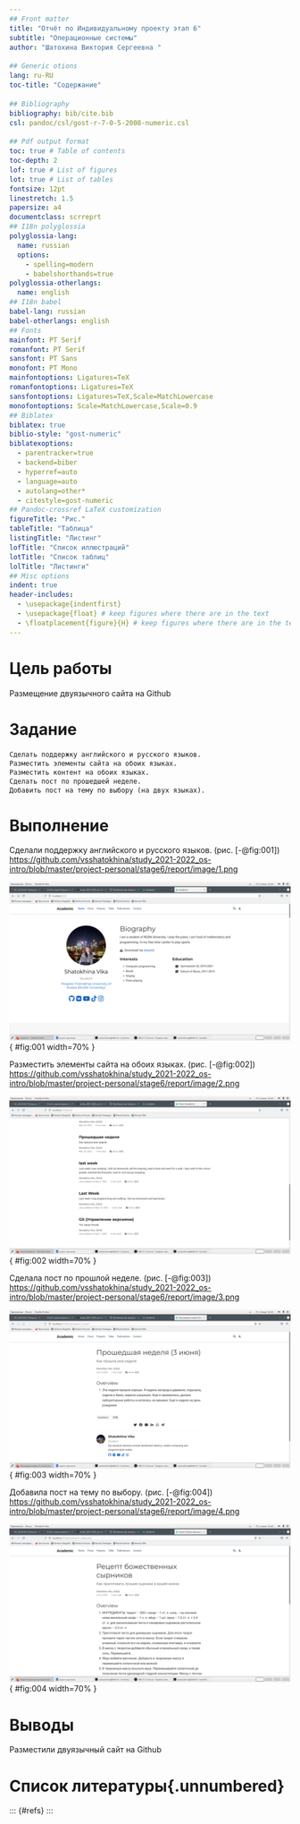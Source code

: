 ```yaml
---
## Front matter
title: "Отчёт по Индивидуальному проекту этап 6"
subtitle: "Операционные системы"
author: "Шатохина Виктория Сергеевна "

## Generic otions
lang: ru-RU
toc-title: "Содержание"

## Bibliography
bibliography: bib/cite.bib
csl: pandoc/csl/gost-r-7-0-5-2008-numeric.csl

## Pdf output format
toc: true # Table of contents
toc-depth: 2
lof: true # List of figures
lot: true # List of tables
fontsize: 12pt
linestretch: 1.5
papersize: a4
documentclass: scrreprt
## I18n polyglossia
polyglossia-lang:
  name: russian
  options:
	- spelling=modern
	- babelshorthands=true
polyglossia-otherlangs:
  name: english
## I18n babel
babel-lang: russian
babel-otherlangs: english
## Fonts
mainfont: PT Serif
romanfont: PT Serif
sansfont: PT Sans
monofont: PT Mono
mainfontoptions: Ligatures=TeX
romanfontoptions: Ligatures=TeX
sansfontoptions: Ligatures=TeX,Scale=MatchLowercase
monofontoptions: Scale=MatchLowercase,Scale=0.9
## Biblatex
biblatex: true
biblio-style: "gost-numeric"
biblatexoptions:
  - parentracker=true
  - backend=biber
  - hyperref=auto
  - language=auto
  - autolang=other*
  - citestyle=gost-numeric
## Pandoc-crossref LaTeX customization
figureTitle: "Рис."
tableTitle: "Таблица"
listingTitle: "Листинг"
lofTitle: "Список иллюстраций"
lotTitle: "Список таблиц"
lolTitle: "Листинги"
## Misc options
indent: true
header-includes:
  - \usepackage{indentfirst}
  - \usepackage{float} # keep figures where there are in the text
  - \floatplacement{figure}{H} # keep figures where there are in the text
---
```


# Цель работы

Размещение двуязычного сайта на Github

# Задание

    Сделать поддержку английского и русского языков.
    Разместить элементы сайта на обоих языках.
    Разместить контент на обоих языках.
    Сделать пост по прошедшей неделе.
    Добавить пост на тему по выбору (на двух языках).

   
# Выполнение

Сделали поддержку английского и русского языков. (рис. [-@fig:001]) https://github.com/vsshatokhina/study_2021-2022_os-intro/blob/master/project-personal/stage6/report/image/1.png

![Поддержка английского и русского языков](image/1.png){ #fig:001 width=70% }

Разместить элементы сайта на обоих языках. (рис. [-@fig:002]) https://github.com/vsshatokhina/study_2021-2022_os-intro/blob/master/project-personal/stage6/report/image/2.png

![Элементы сайта](image/2.png){ #fig:002 width=70% }

Сделала пост по прошлой неделе. (рис. [-@fig:003]) https://github.com/vsshatokhina/study_2021-2022_os-intro/blob/master/project-personal/stage6/report/image/3.png

![Пост по прошлой неделе](image/3.png){ #fig:003 width=70% }

Добавила пост на тему по выбору. (рис. [-@fig:004]) https://github.com/vsshatokhina/study_2021-2022_os-intro/blob/master/project-personal/stage6/report/image/4.png

![Пост на тему по выбору ](image/4.png){ #fig:004 width=70% }

# Выводы

Разместили двуязычный сайт на Github

# Список литературы{.unnumbered}

::: {#refs}
:::
